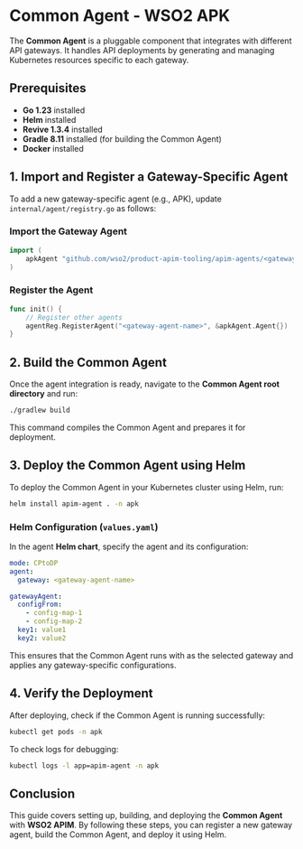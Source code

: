 # Common Agent - WSO2 APK

The **Common Agent** is a pluggable component that integrates with different API gateways. It handles API deployments by generating and managing Kubernetes resources specific to each gateway.  

## Prerequisites
- **Go 1.23** installed  
- **Helm** installed  
- **Revive 1.3.4** installed  
- **Gradle 8.11** installed (for building the Common Agent)
- **Docker** installed

## 1. Import and Register a Gateway-Specific Agent  
To add a new gateway-specific agent (e.g., APK), update `internal/agent/registry.go` as follows:  

### Import the Gateway Agent
```go
import (
    apkAgent "github.com/wso2/product-apim-tooling/apim-agents/<gateway-agent>"
)
```

### Register the Agent
```go
func init() {
    // Register other agents
    agentReg.RegisterAgent("<gateway-agent-name>", &apkAgent.Agent{})
}
```

## 2. Build the Common Agent
Once the agent integration is ready, navigate to the **Common Agent root directory** and run:  

```sh
./gradlew build
```

This command compiles the Common Agent and prepares it for deployment.

## 3. Deploy the Common Agent using Helm 
To deploy the Common Agent in your Kubernetes cluster using Helm, run:  

```sh
helm install apim-agent . -n apk
```

### Helm Configuration (`values.yaml`)
In the agent **Helm chart**, specify the agent and its configuration:

```yaml
mode: CPtoDP
agent:
  gateway: <gateway-agent-name>

gatewayAgent:
  configFrom:
    - config-map-1
    - config-map-2
  key1: value1
  key2: value2
```

This ensures that the Common Agent runs with **<gateway-agent-name>** as the selected gateway and applies any gateway-specific configurations.

## 4. Verify the Deployment  
After deploying, check if the Common Agent is running successfully:  

```sh
kubectl get pods -n apk
```

To check logs for debugging:  

```sh
kubectl logs -l app=apim-agent -n apk
```

## Conclusion 
This guide covers setting up, building, and deploying the **Common Agent** with **WSO2 APIM**. By following these steps, you can register a new gateway agent, build the Common Agent, and deploy it using Helm.